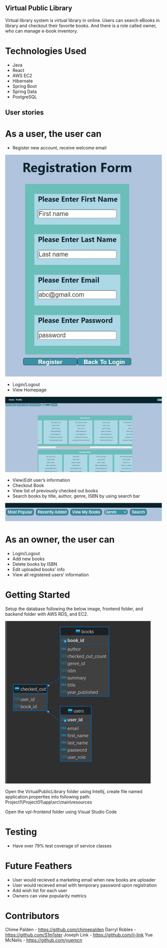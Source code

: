 ## Virtual Public Library
Virtual library system is virtual library in online. Users can search eBooks in library and checkout their favorite books. And there is a role called owner, who can manage e-book inventory.

# Technologies Used
- Java
- React
- AWS EC2
- Hibernate
- Spring Boot
- Spring Data
- PostgreSQL

## User stories

# As a user, the user can
- Register new account, receive welcome email

![alt text](registration_page_image.JPG)

- Login/Logout
- View Homepage

![alt text](home_page_image.JPG)


- View/Edit user’s information
- Checkout Book 
- View list of previously checked out books
- Search books by title, author, genre, ISBN by using search bar 

![alt text](search_bar_image.JPG)


# As an owner, the user can
- Login/Logout
- Add new books
- Delete books by ISBN
- Edit uploaded books’ info
- View all registered users’ information

# Getting Started
Setup the database following the below image, frontend folder, and backend folder with AWS RDS, and EC2.

![alt text](ER%20Diagram.JPG)

Open the VirtualPublicLibrary folder using Intellij, create file named application.properties into following path: Project1\Project01\app\src\main\resources

Open the vpl-frontend folder using Visual Studio Code


# Testing
- Have over 79% test coverage of service classes


# Future Feathers
- User would recieved a marketing email when new books are uploader
- User would recieved email with temporary password upon registration
- Add wish list for each user
- Owners can view popularity metrics


# Contributors
Chime Palden - https://github.com/chimepalden
Darryl Robles - https://github.com/S1m1ster 
Joseph Link - https://github.com/jj-link
Yue McNelis - https://github.com/yuemcn


